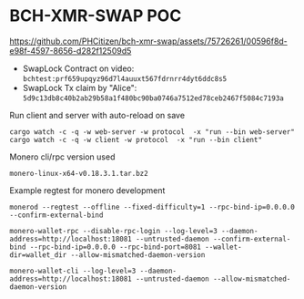 # BCH-XMR-SWAP POC



https://github.com/PHCitizen/bch-xmr-swap/assets/75726261/00596f8d-e98f-4597-8656-d282f12509d5



- SwapLock Contract on video: `bchtest:prf659upqyz96d7l4auuxt567fdrnrr4dyt6ddc8s5`
- SwapLock Tx claim by "Alice": `5d9c13db8c40b2ab29b58a1f480bc90ba0746a7512ed78ceb2467f5084c7193a`


Run client and server with auto-reload on save
```
cargo watch -c -q -w web-server -w protocol  -x "run --bin web-server"
cargo watch -c -q -w client -w protocol  -x "run --bin client"
```

Monero cli/rpc version used 
```
monero-linux-x64-v0.18.3.1.tar.bz2
```

Example regtest for monero development
```
monerod --regtest --offline --fixed-difficulty=1 --rpc-bind-ip=0.0.0.0 --confirm-external-bind 

monero-wallet-rpc --disable-rpc-login --log-level=3 --daemon-address=http://localhost:18081 --untrusted-daemon --confirm-external-bind --rpc-bind-ip=0.0.0.0 --rpc-bind-port=8081 --wallet-dir=wallet_dir --allow-mismatched-daemon-version

monero-wallet-cli --log-level=3 --daemon-address=http://localhost:18081 --untrusted-daemon --allow-mismatched-daemon-version
```


